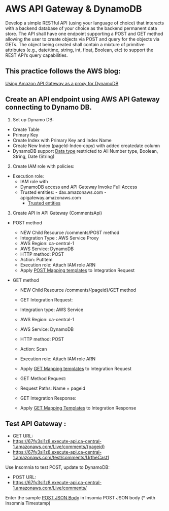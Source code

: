 # AWS API Gateway & DynamoDB 
Develop a simple RESTful API (using your language of choice) that interacts with a backend database of your choice as the backend permanent data store. The API shall have one endpoint supporting a POST and GET method allowing the user to create objects via POST and query for the objects via GETs. The object being created shall contain a mixture of primitive attributes (e.g., date/time, string, int, float, Boolean, etc) to support the REST API’s query capabilities.

## This practice follows the AWS blog: 
[Using Amazon API Gateway as a proxy for DynamoDB](https://aws.amazon.com/blogs/compute/using-amazon-api-gateway-as-a-proxy-for-dynamodb/)

## Create an API endpoint using AWS API Gateway connecting to Dynamo DB. 

1. Set up Dynamo DB: 
- Create Table 
- Primary Key 
- Create Index with Primary Key and Index Name 
- Create New Index (pageId-Index-copy) with added createdate column 
- DynamoDB support [Data type](https://docs.aws.amazon.com/amazondynamodb/latest/developerguide/DynamoDBMapper.DataTypes.html) restricted to All Number type, Boolean, String, Date (String)

2. Create IAM role with policies: 
- Execution role: 
    - IAM role with 
     - DynamoDB access and API Gateway Invoke Full Access
     - Trusted entities: 
      - dax.amazonaws.com
      - apigateway.amazonaws.com
       - [Trusted entities](trust_relationship)

3. Create API in API Gateway (CommentsApi)
- POST method  
  - NEW Child Resource /comments/POST method
   - Integration Type : AWS Service Proxy
   - AWS Region: ca-central-1 
   - AWS Service: DynamoDB
   - HTTP method: POST
   - Action: PutItem 
   - Execution role: Attach IAM role ARN 
   - Apply [POST Mapping templates](POST_Mapping_Template) to Integration Request

- GET method     
    -  NEW Child Resource /comments/{pageid}/GET method    
    - GET Integration Request: 
     - Integration type: AWS Service 
     - AWS Region: ca-central-1 
     - AWS Service: DynamoDB
     - HTTP method: POST
     - Action: Scan 
     - Execution role: Attach IAM role ARN 
     - Apply [GET Mapping templates](GET_Mapping_Template) to Integration Request

    - GET Method Request: 
     - Request Paths: Name = pageid 

    - GET Integration Response:
     - Apply [GET Mapping Templates](GET_Response_Mapping_Template) to Integration Response


## Test API Gateway : 
- GET URL: 
 - https://67fy3si1z8.execute-api.ca-central-1.amazonaws.com/Live/comments/{pageid}
 - https://67fy3si1z8.execute-api.ca-central-1.amazonaws.com/test/comments/UrtheCast1

Use Insomnia to test POST, update to DynamoDB: 
- POST URL: 
 - https://67fy3si1z8.execute-api.ca-central-1.amazonaws.com/Live/comments/

Enter the sample [POST JSON Body](POST_JSON_body) in Insomia POST JSON body
(* with Insomnia Timestamp)

